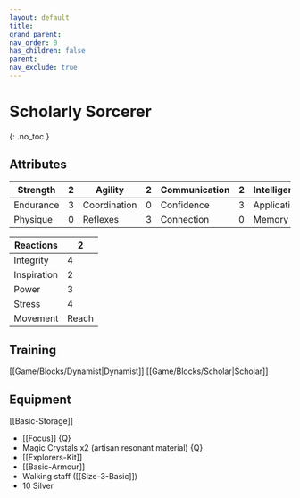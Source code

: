```yaml
---
layout: default
title: 
grand_parent: 
nav_order: 0
has_children: false
parent: 
nav_exclude: true
---
```

# Scholarly Sorcerer
{: .no_toc }
## Attributes

| Strength  | 2   | Agility      | 2   | Communication | 2   | Intelligence | 3   | Instinct  | 4   |
| --------- | --- | ------------ | --- | ------------- | --- | ------------ | --- | ---------- | --- |
| Endurance | 3   | Coordination | 0   | Confidence    | 3   | Application  | 4   | Ascendancy | 5   |
| Physique  | 0   | Reflexes     | 3   | Connection    | 0   | Memory       | 4   | Awareness  | 5   |


| Reactions   | 2     |
| ----------- | ----- |
| Integrity   | 4     |
| Inspiration | 2     |
| Power       | 3     |
| Stress      | 4     |
| Movement    | Reach |

## Training
[[Game/Blocks/Dynamist|Dynamist]]
[[Game/Blocks/Scholar|Scholar]]

## Equipment
[[Basic-Storage]]
* [[Focus]] {Q}
* Magic Crystals x2 (artisan resonant material) {Q}
* [[Explorers-Kit]]
* [[Basic-Armour]]
* Walking staff ([[Size-3-Basic]])
* 10 Silver